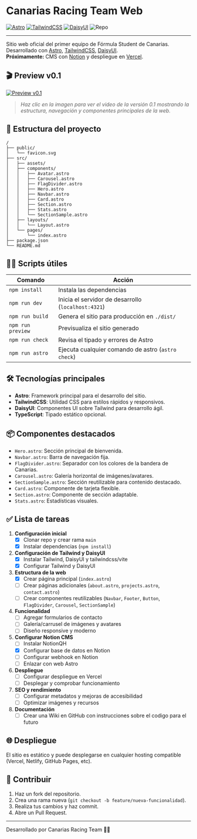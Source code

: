# Canarias Racing Team Web

[![Astro](https://img.shields.io/badge/Built_with-Astro-0f172a?style=for-the-badge&logo=astro&logoColor=white)](https://astro.build)
[![TailwindCSS](https://img.shields.io/badge/Styled_with-TailwindCSS-06b6d4?style=for-the-badge&logo=tailwindcss&logoColor=white)](https://tailwindcss.com)
[![DaisyUI](https://img.shields.io/badge/UI-DaisyUI-5a0fc8?style=for-the-badge&logo=daisyui&logoColor=white)](https://daisyui.com)
![Repo](https://img.shields.io/badge/Repo_Private-yes-4b5563?style=for-the-badge&logo=github&logoColor=white)

---

Sitio web oficial del primer equipo de Fórmula Student de Canarias.  
Desarrollado con [Astro](https://astro.build), [TailwindCSS](https://tailwindcss.com/), [DaisyUI](https://daisyui.com/).  
**Próximamente:** CMS con [Notion](https://notion.so) y despliegue en [Vercel](https://vercel.com).

## 🎬 Preview v0.1

[![Preview v0.1](https://img.youtube.com/vi/preview/0.jpg)](public\web-v0.1.mp4)
> _Haz clic en la imagen para ver el video de la versión 0.1 mostrando la estructura, navegación y componentes principales de la web._

## 🚀 Estructura del proyecto

```text
/
├── public/
│   └── favicon.svg
├── src/
│   ├── assets/
│   ├── components/
│   │   ├── Avatar.astro
│   │   ├── Carousel.astro
│   │   ├── FlagDivider.astro
│   │   ├── Hero.astro
│   │   ├── Navbar.astro
│   │   ├── Card.astro
│   │   ├── Section.astro
│   │   ├── Stats.astro
│   │   └── SectionSample.astro
│   ├── layouts/
│   │   └── Layout.astro
│   └── pages/
│       └── index.astro
├── package.json
└── README.md
```

## 🧑‍💻 Scripts útiles

| Comando           | Acción                                              |
| ----------------- | --------------------------------------------------- |
| `npm install`     | Instala las dependencias                            |
| `npm run dev`     | Inicia el servidor de desarrollo (`localhost:4321`) |
| `npm run build`   | Genera el sitio para producción en `./dist/`        |
| `npm run preview` | Previsualiza el sitio generado                      |
| `npm run check`   | Revisa el tipado y errores de Astro                 |
| `npm run astro`   | Ejecuta cualquier comando de astro (`astro check`)  |

## 🛠️ Tecnologías principales

- **Astro**: Framework principal para el desarrollo del sitio.
- **TailwindCSS**: Utilidad CSS para estilos rápidos y responsivos.
- **DaisyUI**: Componentes UI sobre Tailwind para desarrollo ágil.
- **TypeScript**: Tipado estático opcional.

## 📦 Componentes destacados

- `Hero.astro`: Sección principal de bienvenida.
- `Navbar.astro`: Barra de navegación fija.
- `FlagDivider.astro`: Separador con los colores de la bandera de Canarias.
- `Carousel.astro`: Galería horizontal de imágenes/avatares.
- `SectionSample.astro`: Sección reutilizable para contenido destacado.
- `Card.astro`: Componente de tarjeta flexible.
- `Section.astro`: Componente de sección adaptable.
- `Stats.astro`: Estadísticas visuales.

## ✅ Lista de tareas

1. **Configuración inicial**
   - [x] Clonar repo y crear rama `main`
   - [x] Instalar dependencias (`npm install`)

2. **Configuración de Tailwind y DaisyUI**
   - [x] Instalar Tailwind, DaisyUI y tailwindcss/vite
   - [x] Configurar Tailwind y DaisyUI

3. **Estructura de la web**
   - [x] Crear página principal (`index.astro`)
   - [ ] Crear páginas adicionales (`about.astro`, `projects.astro`, `contact.astro`)
   - [ ] Crear componentes reutilizables (`Navbar`, `Footer`, `Button`, `FlagDivider`, `Carousel`, `SectionSample`)

4. **Funcionalidad**
   - [ ] Agregar formularios de contacto
   - [ ] Galería/carrusel de imágenes y avatares
   - [ ] Diseño responsive y moderno

5. **Configurar Notion CMS**
   - [ ] Instalar NotionQH
   - [x] Configurar base de datos en Notion
   - [ ] Configurar webhook en Notion
   - [ ] Enlazar con web Astro

6. **Despliegue**
   - [ ] Configurar despliegue en Vercel
   - [ ] Desplegar y comprobar funcionamiento

7. **SEO y rendimiento**
   - [ ] Configurar metadatos y mejoras de accesibilidad
   - [ ] Optimizar imágenes y recursos

8. **Documentación**
   - [ ] Crear una Wiki en GitHub con instrucciones sobre el codigo para el futuro

## 🌐 Despliegue

El sitio es estático y puede desplegarse en cualquier hosting compatible (Vercel, Netlify, GitHub Pages, etc).

## 🤝 Contribuir

1. Haz un fork del repositorio.
2. Crea una rama nueva (`git checkout -b feature/nueva-funcionalidad`).
3. Realiza tus cambios y haz commit.
4. Abre un Pull Request.

---

Desarrollado por Canarias Racing Team 🚗💨

